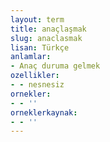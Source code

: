 ```yaml
---
layout: term
title: anaçlaşmak
slug: anaclasmak
lisan: Türkçe
anlamlar:
- Anaç duruma gelmek
ozellikler:
- - nesnesiz
ornekler:
- - ''
orneklerkaynak:
- - ''
---
```

